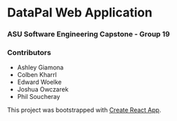 # DataPal Web Application

### ASU Software Engineering Capstone - Group 19

### Contributors
* Ashley Giamona
* Colben Kharrl
* Edward Woelke
* Joshua Owczarek
* Phil Soucheray

This project was bootstrapped with [Create React App](https://github.com/facebook/create-react-app).
